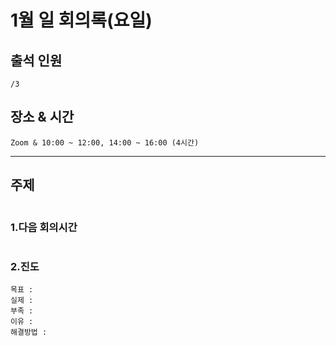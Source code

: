 # **1월 일 회의록(요일)**

## **출석 인원**
```
/3
```

## **장소 & 시간**
```
Zoom & 10:00 ~ 12:00, 14:00 ~ 16:00 (4시간)
```
---
## **주제**
```

```

### **1.다음 회의시간**
```
```
### **2.진도**
```
목표 : 
실제 : 
부족 : 
이유 : 
해결방법 : 
```
